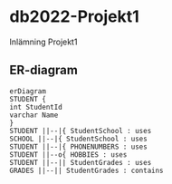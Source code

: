 # db2022-Projekt1
Inlämning Projekt1

## ER-diagram

```mermaid
erDiagram
STUDENT {
int StudentId
varchar Name
}
STUDENT ||--|{ StudentSchool : uses
SCHOOL ||--|{ StudentSchool : uses
STUDENT ||--|{ PHONENUMBERS : uses
STUDENT ||--o{ HOBBIES : uses
STUDENT ||--|| StudentGrades : uses
GRADES ||--|| StudentGrades : contains
```
